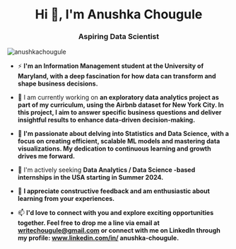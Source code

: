 <h1 align="center">Hi 👋, I'm Anushka Chougule</h1>
<h3 align="center">Aspiring Data Scientist</h3>

<p align="left"> <img src="https://komarev.com/ghpvc/?username=anushkachougule&label=Profile%20views&color=0e75b6&style=flat" alt="anushkachougule" /> </p>

- ⚡ **I'm an Information Management student at the University of Maryland, with a deep fascination for how data can transform and shape business decisions.**

- 🔭 I am currently working on **an exploratory data analytics project as part of my curriculum, using the Airbnb dataset for New York City. In this project, I aim to answer specific business questions and deliver insightful results to enhance data-driven decision-making.**

- 🌱 **I'm passionate about delving into Statistics and Data Science, with a focus on creating efficient, scalable ML models and mastering data visualizations. My dedication to continuous learning and growth drives me forward.**

- 👯 I'm actively seeking **Data Analytics / Data Science -based internships in the USA starting in Summer 2024.**

- 💬 **I appreciate constructive feedback and am enthusiastic about learning from your experiences.**

- 📫 **I'd love to connect with you and explore exciting opportunities together. Feel free to drop me a line via email at writechougule@gmail.com or connect with me on LinkedIn through my profile: www.linkedin.com/in/ anushka-chougule.**
